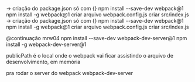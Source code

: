 -> 
criação do package.json só com {}
npm install --save-dev webpack@1
npm install -g webpack@1
criar arquivo webpack.config.js
criar src/index.js
-> 
criação do package.json só com {}
npm install --save-dev webpack@1
npm install -g webpack@1
criar arquivo webpack.config.js
criar src/index.js

@continuação mrw04
npm install --save-dev webpack-dev-server@1
npm install -g webpack-dev-server@1

publicPath é o local onde o webpack vai ficar assistindo o arquivo de desenvolvimento, em memória

pra rodar o server do webpack
webpack-dev-server